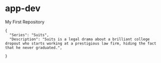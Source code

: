 # app-dev
My First Repository
```
{
  "Series": "Suits",
  "Description": "Suits is a legal drama about a brilliant college dropout who starts working at a prestigious law firm, hiding the fact that he never graduated.",
  
}
```
